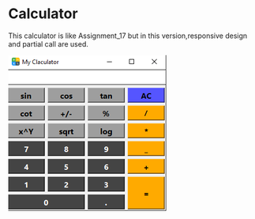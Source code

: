 # Calculator
 This calculator is like Assignment_17 but in this version,responsive design and partial call are used.

 ![screenshot](myCalc.PNG)



